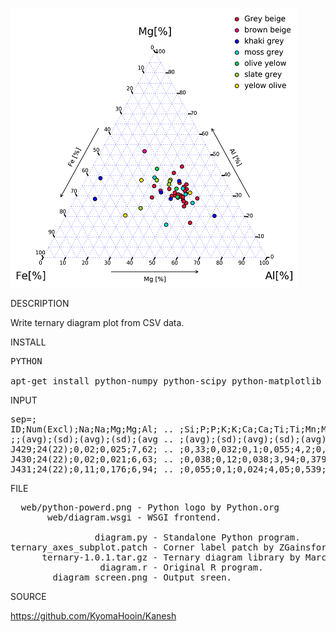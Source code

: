 ![Diagram](https://github.com/KyomaHooin/Kanesh/raw/master/diagram/diagram_screen.png "screenshot")

DESCRIPTION

Write ternary diagram plot from CSV data.

INSTALL
<pre>
PYTHON

apt-get install python-numpy python-scipy python-matplotlib libapache2-mod-wsgi
</pre>
INPUT
<pre>
sep=;
ID;Num(Excl);Na;Na;Mg;Mg;Al; .. ;Si;P;P;K;K;Ca;Ca;Ti;Ti;Mn;Mn;Fe;Fe;
;;(avg);(sd);(avg);(sd);(avg .. ;(avg);(sd);(avg);(sd);(avg);(sd);
J429;24(22);0,02;0,025;7,62; .. ;0,33;0,032;0,1;0,055;4,2;0,369;Moss Grey
J430;24(22);0,02;0,021;6,63; .. ;0,038;0,12;0,038;3,94;0,379;Grey Beige
J431;24(22);0,11;0,176;6,94; .. ;0,055;0,1;0,024;4,05;0,539;Grey Beige
</pre>
FILE
<pre>
  web/python-powerd.png - Python logo by Python.org
       web/diagram.wsgi - WSGI frontend.

                diagram.py - Standalone Python program.
ternary_axes_subplot.patch - Corner label patch by ZGainsforth (c) 2016
      ternary-1.0.1.tar.gz - Ternary diagram library by Marc Harper (c) 2015 MIT
                 diagram.r - Original R program.
        diagram_screen.png - Output sreen.
</pre>
SOURCE

https://github.com/KyomaHooin/Kanesh

